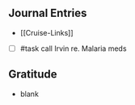 
## Journal Entries
-  [[Cruise-Links]]
- [ ] #task call Irvin re. Malaria meds

## Gratitude
- blank


